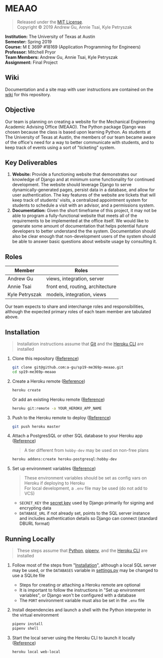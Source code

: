 # MEAAO

>Released under the [MIT License](./LICENSE.txt).  
>Copyright &copy; 2019 Andrew Gu, Annie Tsai, Kyle Petryszak

**Institution:** The University of Texas at Austin  
**Semester:** Spring 2019  
**Course:** M E 369P #18169 (Application Programming for Engineers)  
**Professor:** Mitchell Pryor  
**Team Members:** Andrew Gu, Annie Tsai, Kyle Petryszak  
**Assignment:** Final Project

## Wiki

Documentation and a site map with user instructions are contained on the [wiki](https://github.com/a-gu/sp19-me369p-meaao/wiki) for this repository.

## Objective

Our team is planning on creating a website for the Mechanical Engineering Academic Advising Office (MEAAO). The Python package Django was chosen because the class is based upon learning Python. As students at The University of Texas at Austin, the members of our team became aware of the office's need for a way to better communicate with students, and to keep track of events using a sort of "ticketing" system.

## Key Deliverables

 1. **Website:** Provide a functioning website that demonstrates our knowledge of Django and at minimum some functionality for continued development. The website should leverage Django to serve dynamically-generated pages, persist data in a database, and allow for user authentication. The key features of the website are tickets that will keep track of students' visits, a centralized appointment system for students to schedule a visit with an advisor, and a permissions system.
 2. **Documentation:** Given the short timeframe of this project, it may not be able to program a fully-functional website that meets all of the requirements to be implemented at the office itself. We would like to generate some amount of documentation that helps potential future developers to better understand the the system. Documentation should also be clear enough that non-development users of the system should be able to answer basic questions about website usage by consulting it.

## Roles

| Member | Roles |
| --- | --- |
| Andrew Gu | views, integration, server |
| Annie Tsai | front end, routing, architecture |
| Kyle Petryszak | models, integration, views |

Our team expects to share and interchange roles and responsibilities, although the expected primary roles of each team member are tabulated above.

## Installation

>Installation instructions assume that [Git](https://git-scm.com/) and the [Heroku CLI](https://devcenter.heroku.com/articles/heroku-cli) are installed

 1. Clone this repository
    ([Reference](https://help.github.com/en/articles/cloning-a-repository))

    ```bash
    git clone git@github.com:a-gu/sp19-me369p-meaao.git
    cd sp19-me369p-meaao
    ```

 2. Create a Heroku remote
    ([Reference](https://devcenter.heroku.com/articles/git#for-a-new-heroku-app))

    ```bash
    heroku create
    ```

    Or add an existing Heroku remote
    ([Reference](https://devcenter.heroku.com/articles/git#for-an-existing-heroku-app))

    ```bash
    heroku git:remote -a YOUR_HEROKU_APP_NAME
    ```

 3. Push to the Heroku remote to deploy
    ([Reference](https://devcenter.heroku.com/articles/git#deploying-code))

    ```bash
    git push heroku master
    ```

 4. Attach a PostgresSQL or other SQL database to your Heroku app
    ([Reference](https://devcenter.heroku.com/articles/managing-add-ons#creating-an-add-on))

    >A tier different from `hobby-dev` may be used on non-free plans

    ```bash
    heroku addons:create heroku-postgresql:hobby-dev
    ```

 5. Set up environment variables
    ([Reference](https://devcenter.heroku.com/articles/config-vars))

    >These environment variables should be set as config vars on Heroku if deploying to Heroku  
    >For local development, a `.env` file may be used (do not add to VCS)

    - `SECRET_KEY` the [secret key](https://docs.djangoproject.com/en/2.2/ref/settings/#secret-key) used by Django primarily for signing and encrypting data
    - `DATABASE_URL` if not already set, points to the SQL server instance and includes authentication details so Django can connect (standard DBURL format)

## Running Locally

>These steps assume that [Python](https://www.python.org/), [pipenv](https://pypi.org/project/pipenv/), and the [Heroku CLI](https://devcenter.heroku.com/articles/heroku-cli)  are installed

 1. Follow most of the steps from "[Installation](#installation)", although a local SQL server may be used, or the `DATABASES` variable in [settings.py](./meaao/meaao/settings.py) may be changed to use a SQLite file

    - Steps for creating or attaching a Heroku remote are optional
    - It is important to follow the instructions in "Set up environment variables", or Django won't be configured with a database
    - The `PORT` environment variable must also be set in the `.env` file

 2. Install dependencies and launch a shell with the Python interpreter in the virtual environment

    ```bash
    pipenv install
    pipenv shell
    ```

 3. Start the local server using the Heroku CLI to launch it locally
    ([Reference](https://devcenter.heroku.com/articles/heroku-local))

    ```bash
    heroku local web-local
    ```
